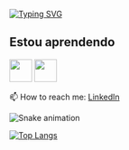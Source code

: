 [![Typing SVG](https://readme-typing-svg.demolab.com?font=Krona+One&duration=3000&pause=2000&color=9875FF&center=true&vCenter=true&width=435&lines=Hey+you!+;I'm+Ana+;Welcome+to+my+space!+%F0%9F%91%BE)](https://git.io/typing-svg)

## Estou aprendendo
<img loading="lazy" src="https://cdn.jsdelivr.net/gh/devicons/devicon/icons/java/java-original.svg" width="40" height="40"/> <img src="https://cdn.jsdelivr.net/gh/devicons/devicon@latest/icons/postgresql/postgresql-original-wordmark.svg"  width="40" height="40"/>



📫 How to reach me: [LinkedIn](https://www.linkedin.com/in/anabeatriz-p/)

![Snake animation](https://github.com/seu-usuário-aqui/beeinblue/blob/output/github-contribution-grid-snake.svg)


[![Top Langs](https://github-readme-stats.vercel.app/api/top-langs/?username=beeinblue&layout=compact&theme=radical)](https://github.com/beeinblue)

